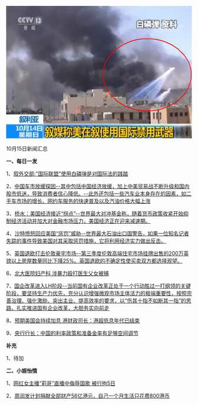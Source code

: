    ![10_02](.\10_15.jpg)

10月15日新闻汇总

**一、每日一发**

1、[叙外交部:"国际联盟"使用白磷弹是对国际法的践踏](https://news.163.com/18/1015/03/DU4MLVUN0001899N.html)

2、[中国车市放缓探因--其中包括中国经济放缓，加上中美贸易战不断升级和国内股市低迷，导致消费者信心降低。--此外还包括一些汽车业本身存在的因素，如二手车市场的增长、网约车服务的快速普及以及汽油价格大幅上涨](http://www.ftchinese.com/premium/001079759?exclusive)

3、[桥水：美国经济接近“拐点”--世界最大对冲基金称，随着货币政策收紧开始抑制经济活动并加大对金融市场压力，美国经济正在迎来减速期。](http://www.ftchinese.com/premium/001079771?exclusive)

4、[沙特愤怒回应美国“惩罚”威胁--世界最大石油出口国警告，如果一位知名记者失踪的事件导致美国对其采取惩罚措施，它将利用经济实力做出反击。](http://www.ftchinese.com/story/001079772)

5、[英国退欧打击伦敦豪宅市场--第三季度伦敦高端住宅市场挂牌出售的200万英镑以上房屋数量同比下降25%。英国退欧的不确定性使买卖双方都选择观望。](http://www.ftchinese.com/story/001079770)

6、[北大医院妇产科 涉暴力殴打医生父女被捕](https://www.zaobao.com/news/china/story20181015-899078)

7、[国企改革进入LH阶段--当前国有企业改革正处于一个行动胜过一打纲领的关键阶段，要坚持生产力优先，充分认识增强微观市场主体活力的极端重要性，按照完善治理、强化激励、突出主业、提高效率的要求，以“伤其十指不如断其一指”的思路，扎实推进国有企业改革，大胆务实向前走](https://www.zaobao.com/news/china/story20181015-899082)

8、[预期美国会持续加息 港财政司长：港超低息年代已结束](https://www.zaobao.com/finance/china/story20181015-899143)

9、[央行行长：中国的利率政策和准备金率有足够空间调节](https://www.zaobao.com/realtime/china/story20181014-898999)



**补充**

1、待加



**二、小娱怡情**

1、[网红女主播“莉哥”直播中侮辱国歌 被行拘5日](http://news.67.com/heise/2018/10/14/931673.html)

2、[周润发计划捐献全部财产56亿港元，自己一个月生活只花费800港币](http://ent.ifeng.com/a/20181014/43123902_0.shtml)